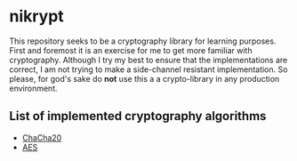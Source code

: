 # nikrypt

This repository seeks to be a cryptography library for learning purposes. First and foremost it is an exercise for me to get more familiar with cryptography. Although I try my best to ensure that the implementations are correct, I am not trying to make a side-channel resistant implementation. So please, for god's sake do **not** use this a a crypto-library in any production environment.

## List of implemented cryptography algorithms
- [ChaCha20](src/chacha/)
- [AES](src/aes/)